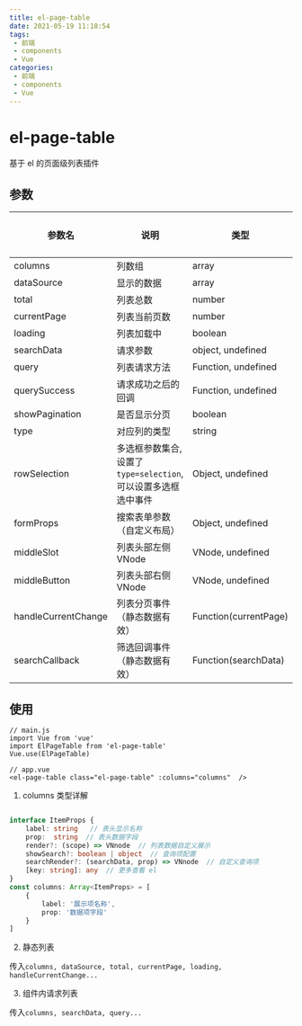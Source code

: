```yaml
---
title: el-page-table
date: 2021-05-19 11:18:54
tags:
 - 前端
 - components
 - Vue
categories:
 - 前端
 - components
 - Vue
---
```



# el-page-table
基于 el 的页面级列表插件

## 参数

|  参数名 | 说明  | 类型  | 可选值 | 默认值 |
| ------ | ----- | ----- | ----- | ------ |
| columns | 列数组 | array | — | [] |
| dataSource | 显示的数据 | array | — | [] |
| total | 列表总数 | number | — | 0 |
| currentPage | 列表当前页数 | number | — | 1 |
| loading | 列表加载中 | boolean | — | — |
| searchData | 请求参数 | object, undefined | — | — |
| query | 列表请求方法 | Function, undefined | — | — |
| querySuccess | 请求成功之后的回调 | Function, undefined | — | — |
| showPagination | 是否显示分页 | boolean | — | true |
| type | 对应列的类型 | string | selection/index/expand | — |
| rowSelection | 多选框参数集合, 设置了`type=selection`,可以设置多选框选中事件 | Object, undefined | — | — |
| formProps | 搜索表单参数 （自定义布局） | Object, undefined | — | — |
| middleSlot | 列表头部左侧VNode | VNode, undefined | — | — |
| middleButton | 列表头部右侧VNode | VNode, undefined | — | — |
| handleCurrentChange | 列表分页事件（静态数据有效） | Function(currentPage) | — | — |
| searchCallback | 筛选回调事件（静态数据有效） | Function(searchData) | — | — |


## 使用

```vue
// main.js
import Vue from 'vue'
import ElPageTable from 'el-page-table'
Vue.use(ElPageTable)

// app.vue
<el-page-table class="el-page-table" :columns="columns"  />
```

1. columns 类型详解

```ts

interface ItemProps {
    label: string   // 表头显示名称
    prop:  string  // 表头数据字段
    render?: (scope) => VNnode  // 列表数据自定义展示
    showSearch?: boolean | object  // 查询项配置
    searchRender?: (searchData, prop) => VNnode  // 自定义查询项
    [key: string]: any  // 更多查看 el
}
const columns: Array<ItemProps> = [
    {
        label: '展示项名称',
        prop: '数据项字段'
    }
]
```

2. 静态列表

传入`columns, dataSource, total, currentPage, loading, handleCurrentChange...`

3. 组件内请求列表

传入`columns, searchData, query...`